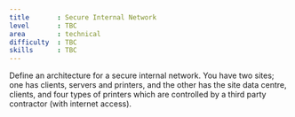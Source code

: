 ```yaml
---
title       : Secure Internal Network
level       : TBC
area        : technical
difficulty  : TBC
skills      : TBC
---
```


Define an architecture for a secure internal network. You have two sites; one has clients, servers and printers, and the other has the site data centre, clients, and four types of printers which are controlled by a third party contractor (with internet access).